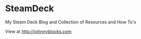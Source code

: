 # SteamDeck

My Steam Deck Blog and Collection of Resources and How To's

View at <http://johnnyblocks.com>

